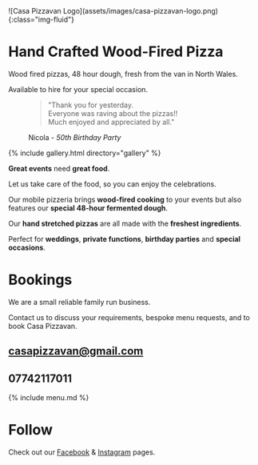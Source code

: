 <div class="main" markdown="1">
![Casa Pizzavan Logo](assets/images/casa-pizzavan-logo.png){:class="img-fluid"}
</div>

<div class="sub-head" markdown="1">

# Hand Crafted Wood-Fired Pizza

Wood fired pizzas, 48 hour dough, fresh from the van in North Wales. 

Available to hire for your special occasion.
</div>

<figure class="text-center">
  <blockquote class="blockquote">
    <p>"Thank you for yesterday.<br>Everyone was raving about the pizzas!!<br>Much enjoyed and appreciated by all."</p>
  </blockquote>
  <figcaption class="blockquote-footer">
   Nicola - <cite title="Source Title">50th Birthday Party</cite>
  </figcaption>
</figure>


{% include gallery.html directory="gallery" %}

<div class="main-text" markdown="1">

**Great events** need **great food**. 

Let us take care of the food, so you can enjoy the celebrations.

Our mobile pizzeria brings **wood-fired cooking** to your events but also features our **special 48-hour fermented dough**. 

Our **hand stretched pizzas** are all made with the **freshest ingredients**. 

Perfect for **weddings**, **private functions**, **birthday parties** and **special occasions**.

# Bookings

We are a small reliable family run business. 

Contact us to discuss your requirements, bespoke menu requests, and to book Casa Pizzavan.

## <i class="bi bi-envelope"></i> casapizzavan@gmail.com

## <i class="bi bi-phone"></i> 07742117011

{% include menu.md %}

# Follow 
Check out our [Facebook](https://www.facebook.com/profile.php?id=61554133215758) & [Instagram](https://www.instagram.com/casapizzavan/) pages.

<a href="https://www.facebook.com/profile.php?id=61554133215758"><i class="bi bi-facebook"></i></a><a href="https://www.instagram.com/casapizzavan/"><i class="bi bi-instagram"></i></a>

</div>

